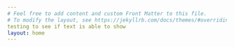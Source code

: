 ```yaml
---
# Feel free to add content and custom Front Matter to this file.
# To modify the layout, see https://jekyllrb.com/docs/themes/#overriding-theme-defaults
testing to see if text is able to show
layout: home
---
```

